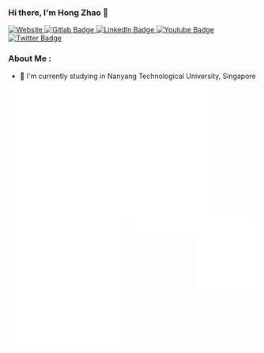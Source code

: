 ### Hi there, I'm Hong Zhao 👋

<div id="badges">
  <a href="https://agentzhao.me/">
    <img alt="Website" src="https://img.shields.io/website?label=agentzhao.me&style=for-the-badge&url=https%3A%2F%2Fagentzhao.me">
  </a>
  <a href="https://gitlab.com/agentzhao">
    <img src="https://img.shields.io/badge/Gitlab-orange?style=for-the-badge&logo=gitlab&logocolor=white" alt="Gitlab Badge">
  </a>
  <a href="https://www.linkedin.com/in/hong-zhao-tan-50a846137/">
    <img src="https://img.shields.io/badge/LinkedIn-blue?style=for-the-badge&logo=linkedin&logoColor=white" alt="LinkedIn Badge"/>
  </a>
  <a href="https://www.youtube.com/channel/UCJyYT2kcQYZ1ALCHpVh7wTw">
    <img src="https://img.shields.io/badge/YouTube-red?style=for-the-badge&logo=youtube&logoColor=white" alt="Youtube Badge"/>
  </a>
  <a href="https://twitter.com/agentzhao">
    <img src="https://img.shields.io/badge/Twitter-blue?style=for-the-badge&logo=twitter&logoColor=white" alt="Twitter Badge"/>
  </a>
</div>

### About Me :

- :school: I'm currently studying in Nanyang Technological University, Singapore

<!-- - 🔭 I’m currently working on ...
- 🌱 I’m currently learning
- 👯 I’m looking to collaborate on ...
- 🤔 I’m looking for help with ...
- 💬 Ask me about ...
- 📫 How to reach me: ...
- 😄 Pronouns: ...
- ⚡ Fun fact: ...
-->

<div>
  <img src="https://github.com/agentzhao/agentzhao/blob/main/metrics.isocalendar.svg" alt="Isocalendar" width="80%" align="center">
</div>

<div style="display: flex; justify-content: space-between; align-items: flex-start;">
  <img src="https://github.com/agentzhao/agentzhao/blob/main/metrics.habits.svg" alt="Habits" width="45%" align="left">
  <div>
    <img src="https://github.com/agentzhao/agentzhao/blob/main/metrics.music.svg" alt="Music" width="45%" align="right">
    <img src="https://github.com/agentzhao/agentzhao/blob/main/metrics.plugin.topics.icons.svg" alt="Topics Icons" width="45%" align="right">
  </div>
</div>
